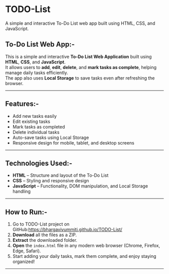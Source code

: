 # TODO-List
A simple and interactive To-Do List web app built using HTML, CSS, and JavaScript.

To-Do List Web App:-
------------------
This is a simple and interactive **To-Do List Web Application** built using **HTML**, **CSS**, and **JavaScript**.  
It allows users to **add**, **edit**, **delete**, and **mark tasks as complete**, helping manage daily tasks efficiently.  
The app also uses **Local Storage** to save tasks even after refreshing the browser.

---

Features:-
--------

- Add new tasks easily  
- Edit existing tasks  
- Mark tasks as completed  
- Delete individual tasks  
- Auto-save tasks using Local Storage  
- Responsive design for mobile, tablet, and desktop screens  

---

Technologies Used:-
-----------------

- **HTML** – Structure and layout of the To-Do List  
- **CSS** – Styling and responsive design  
- **JavaScript** – Functionality, DOM manipulation, and Local Storage handling  

---

How to Run:-
----------

1. Go to TODO-List project on GitHub:https://bhargavivummiti.github.io/TODO-List/
2. **Download** all the files as a ZIP.  
3. **Extract** the downloaded folder.  
4. **Open** the `index.html` file in any modern web browser (Chrome, Firefox, Edge, Safari).  
5. Start adding your daily tasks, mark them complete, and enjoy staying organized!

---

